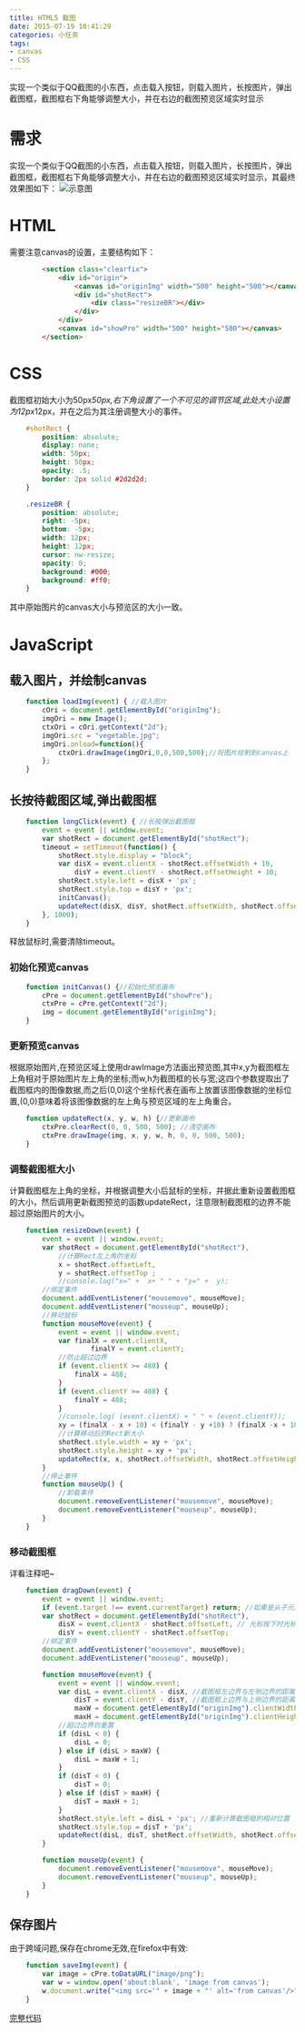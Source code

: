 ```yaml
---
title: HTML5 截图
date: 2015-07-19 10:41:29
categories: 小任务
tags:
- canvas
- CSS
---
```


实现一个类似于QQ截图的小东西，点击载入按钮，则载入图片，长按图片，弹出截图框，截图框右下角能够调整大小，并在右边的截图预览区域实时显示

<!-- more -->

# 需求
实现一个类似于QQ截图的小东西，点击载入按钮，则载入图片，长按图片，弹出截图框，截图框右下角能够调整大小，并在右边的截图预览区域实时显示，其最终效果图如下：
![示意图](/post-img/screenShot.png)

# HTML
需要注意canvas的设置，主要结构如下：
```HTML
        <section class="clearfix">
            <div id="origin">
                <canvas id="originImg" width="500" height="500"></canvas>
                <div id="shotRect">
                    <div class="resizeBR"></div>
                </div>
            </div>
            <canvas id="showPre" width="500" height="500"></canvas>
        </section>
```
# CSS
截图框初始大小为50px*50px,右下角设置了一个不可见的调节区域,此处大小设置为12px*12px，并在之后为其注册调整大小的事件。
```CSS
	#shotRect {
	    position: absolute;
	    display: none;
	    width: 50px;
	    height: 50px;
	    opacity: .5;
	    border: 2px solid #2d2d2d;
	}

	.resizeBR {
	    position: absolute;
	    right: -5px;
	    bottom: -5px;
	    width: 12px;
	    height: 12px;
	    cursor: nw-resize;
	    opacity: 0;
	    background: #000;
	    background: #ff0;
	}
```
其中原始图片的canvas大小与预览区的大小一致。

# JavaScript
## 载入图片，并绘制canvas
```javascript
	function loadImg(event) { //载入图片
	    cOri = document.getElementById("originImg");
	    imgOri = new Image();
	    ctxOri = cOri.getContext("2d");
	    imgOri.src = "vegetable.jpg";
	    imgOri.onload=function(){
	        ctxOri.drawImage(imgOri,0,0,500,500);//将图片绘制到canvas上
	    };
	}
```

## 长按待截图区域,弹出截图框
```javaScript
	function longClick(event) { //长按弹出截图框
	    event = event || window.event;
	    var shotRect = document.getElementById("shotRect");
	    timeout = setTimeout(function() {
	        shotRect.style.display = "block";
	        var disX = event.clientX - shotRect.offsetWidth + 10,
	            disY = event.clientY - shotRect.offsetHeight + 10;
	        shotRect.style.left = disX + 'px';
	        shotRect.style.top = disY + 'px';
	        initCanvas();
	        updateRect(disX, disY, shotRect.offsetWidth, shotRect.offsetHeight);
	    }, 1000);
	}
```
释放鼠标时,需要清除timeout。
### 初始化预览canvas
```javaScript
	function initCanvas() {//初始化预览画布
	    cPre = document.getElementById("showPre");
	    ctxPre = cPre.getContext("2d");
	    img = document.getElementById("originImg");
	}
```
### 更新预览canvas
根据原始图片,在预览区域上使用drawImage方法画出预览图,其中x,y为截图框左上角相对于原始图片左上角的坐标;而w,h为截图框的长与宽;这四个参数提取出了截图框内的图像数据,而之后(0,0)这个坐标代表在画布上放置该图像数据的坐标位置,(0,0)意味着将该图像数据的左上角与预览区域的左上角重合。
```javaScript
	function updateRect(x, y, w, h) {//更新画布
	    ctxPre.clearRect(0, 0, 500, 500); //清空画布
	    ctxPre.drawImage(img, x, y, w, h, 0, 0, 500, 500);
	}
```
### 调整截图框大小
计算截图框左上角的坐标，并根据调整大小后鼠标的坐标，并据此重新设置截图框的大小，然后调用更新截图预览的函数updateRect，注意限制截图框的边界不能超过原始图片的大小。
```javaScript
	function resizeDown(event) {
	    event = event || window.event;
	    var shotRect = document.getElementById("shotRect"),
	        //计算Rect左上角的坐标
	        x = shotRect.offsetLeft,
	        y = shotRect.offsetTop ;
	        //console.log("x=" +  x+ " " + "y=" +  y);
	    //绑定事件
	    document.addEventListener("mousemove", mouseMove);
	    document.addEventListener("mouseup", mouseUp);
	    //移动鼠标
	    function mouseMove(event) {
	        event = event || window.event;
	        var finalX = event.clientX,
	                finalY = event.clientY;
	        //防止超过边界
	        if (event.clientX >= 488) {
	            finalX = 488;
	        }
	        if (event.clientY >= 488) {
	            finalY = 488;
	        }
	        //console.log( (event.clientX) + " " + (event.clientY));
	        xy = (finalX - x + 10) < (finalY - y +10) ? (finalX -x + 10) : (finalY - y + 10);
	        //计算移动后的Rect新大小
	        shotRect.style.width = xy + 'px';
	        shotRect.style.height = xy + 'px';
	        updateRect(x, x, shotRect.offsetWidth, shotRect.offsetHeight);
	    }
	    //停止事件
	    function mouseUp() {
	        //卸载事件
	        document.removeEventListener("mousemove", mouseMove);
	        document.removeEventListener("mouseup", mouseUp);
	    }
	}
```
### 移动截图框
详看注释吧~
```javascript
	function dragDown(event) {
	    event = event || window.event;
	    if (event.target !== event.currentTarget) return; //如果是从子元素冒上来的，返回
	    var shotRect = document.getElementById("shotRect"),
	        disX = event.clientX - shotRect.offsetLeft, // 光标按下时光标相对截图框的坐标
	        disY = event.clientY - shotRect.offsetTop;
	    //绑定事件
	    document.addEventListener("mousemove", mouseMove);
	    document.addEventListener("mouseup", mouseUp);

	    function mouseMove(event) {
	        event = event || window.event;
	        var disL = event.clientX - disX, //截图框左边界与左侧边界的距离
	            disT = event.clientY - disY, //截图框上边界与上侧边界的距离
	            maxW = document.getElementById("originImg").clientWidth - shotRect.offsetWidth, //最大宽度
	            maxH = document.getElementById("originImg").clientHeight - shotRect.offsetHeight; //最大高度
	        //超过边界则重置
	        if (disL < 0) {
	            disL = 0;
	        } else if (disL > maxW) {
	            disL = maxW + 1;
	        }
	        if (disT < 0) {
	            disT = 0;
	        } else if (disT > maxH) {
	            disT = maxH + 1;
	        }
	        shotRect.style.left = disL + 'px'; //重新计算截图框的相对位置
	        shotRect.style.top = disT + 'px';
	        updateRect(disL, disT, shotRect.offsetWidth, shotRect.offsetHeight);
	    }

	    function mouseUp(event) {
	        document.removeEventListener("mousemove", mouseMove);
	        document.removeEventListener("mouseup", mouseUp);
	    }
	}
```
## 保存图片
由于跨域问题,保存在chrome无效,在firefox中有效:
```javascript
	function saveImg(event) {
	    var image = cPre.toDataURL("image/png");
	    var w = window.open('about:blank', 'image from canvas');
	    w.document.write("<img src='" + image + "' alt='from canvas'/>");
	}
```

[完整代码](https://github.com/quanru/screenShot)

